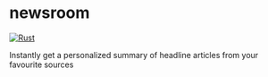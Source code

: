 # newsroom
[![Rust](https://github.com/secretsaucers/newsroom/actions/workflows/rust.yml/badge.svg)](https://github.com/secretsaucers/newsroom/actions/workflows/rust.yml)

Instantly get a personalized summary of headline articles from your favourite sources
